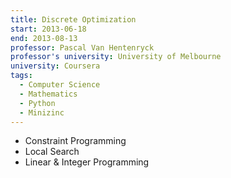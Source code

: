 ```yaml
---
title: Discrete Optimization
start: 2013-06-18
end: 2013-08-13
professor: Pascal Van Hentenryck
professor's university: University of Melbourne
university: Coursera
tags:
  - Computer Science
  - Mathematics
  - Python
  - Minizinc
---
```

- Constraint Programming
- Local Search
- Linear &amp; Integer Programming

